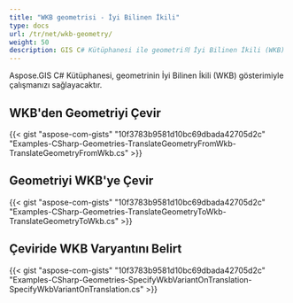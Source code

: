 ```yaml
---
title: "WKB geometrisi - İyi Bilinen İkili"
type: docs
url: /tr/net/wkb-geometry/
weight: 50
description: GIS C# Kütüphanesi ile geometri의 İyi Bilinen İkili (WKB) gösterimiyle çalışabilir ve onu WKB'ye veya WKB'den dönüştürebilirsiniz.
---
```


Aspose.GIS C# Kütüphanesi, geometrinin İyi Bilinen İkili (WKB) gösterimiyle çalışmanızı sağlayacaktır.

## **WKB'den Geometriyi Çevir**
{{< gist "aspose-com-gists" "10f3783b9581d10bc69dbada42705d2c" "Examples-CSharp-Geometries-TranslateGeometryFromWkb-TranslateGeometryFromWkb.cs" >}}
## **Geometriyi WKB'ye Çevir**
{{< gist "aspose-com-gists" "10f3783b9581d10bc69dbada42705d2c" "Examples-CSharp-Geometries-TranslateGeometryToWkb-TranslateGeometryToWkb.cs" >}}
## **Çeviride WKB Varyantını Belirt**
{{< gist "aspose-com-gists" "10f3783b9581d10bc69dbada42705d2c" "Examples-CSharp-Geometries-SpecifyWkbVariantOnTranslation-SpecifyWkbVariantOnTranslation.cs" >}}
